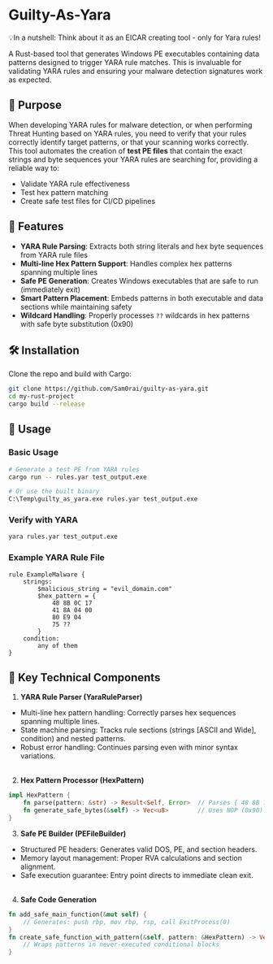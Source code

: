 # Guilty-As-Yara
💡In a nutshell: Think about it as an EICAR creating tool - only for Yara rules!

A Rust-based tool that generates Windows PE executables containing data patterns designed to trigger YARA rule matches. This is invaluable for validating YARA rules and ensuring your malware detection signatures work as expected.



## 🎯 Purpose

When developing YARA rules for malware detection, or when performing Threat Hunting based on YARA rules, you need to verify that your rules correctly identify target patterns, or that your scanning works correctly. This tool automates the creation of **test PE files** that contain the exact strings and byte sequences your YARA rules are searching for, providing a reliable way to:

- Validate YARA rule effectiveness
- Test hex pattern matching
- Create safe test files for CI/CD pipelines


## 🚀 Features

- **YARA Rule Parsing**: Extracts both string literals and hex byte sequences from YARA rule files
- **Multi-line Hex Pattern Support**: Handles complex hex patterns spanning multiple lines
- **Safe PE Generation**: Creates Windows executables that are safe to run (immediately exit)
- **Smart Pattern Placement**: Embeds patterns in both executable and data sections while maintaining safety
- **Wildcard Handling**: Properly processes `??` wildcards in hex patterns with safe byte substitution (0x90)


## 🛠️ Installation

Clone the repo and build with Cargo:

```bash
git clone https://github.com/Sam0rai/guilty-as-yara.git
cd my-rust-project
cargo build --release
```


## 📖 Usage
### Basic Usage
```bash
# Generate a test PE from YARA rules
cargo run -- rules.yar test_output.exe

# Or use the built binary
C:\Temp\guilty_as_yara.exe rules.yar test_output.exe
```

### Verify with YARA
```bash
yara rules.yar test_output.exe
```

### Example YARA Rule File
```yara
rule ExampleMalware {
    strings:
        $malicious_string = "evil_domain.com"
        $hex_pattern = {
            48 8B 0C 17
            41 8A 04 00
            80 E9 04
            75 ??
        }
    condition:
        any of them
}
```

## 🔧 Key Technical Components
1. **YARA Rule Parser (YaraRuleParser)**<br>
* Multi-line hex pattern handling: Correctly parses hex sequences spanning multiple lines.
* State machine parsing: Tracks rule sections (strings [ASCII and Wide], condition) and nested patterns.
* Robust error handling: Continues parsing even with minor syntax variations.
<br><br>
   
2. **Hex Pattern Processor (HexPattern)**<br>
```rust
impl HexPattern {
    fn parse(pattern: &str) -> Result<Self, Error>  // Parses { 48 8B ?? 17 } syntax
    fn generate_safe_bytes(&self) -> Vec<u8>        // Uses NOP (0x90) for wildcards
}
```
3. **Safe PE Builder (PEFileBuilder)**
* Structured PE headers: Generates valid DOS, PE, and section headers.
* Memory layout management: Proper RVA calculations and section alignment.
* Safe execution guarantee: Entry point directs to immediate clean exit.<br><br>

4. **Safe Code Generation**
```rust
fn add_safe_main_function(&mut self) {
    // Generates: push rbp, mov rbp, rsp, call ExitProcess(0)
}
fn create_safe_function_with_pattern(&self, pattern: &HexPattern) -> Vec<u8> {
    // Wraps patterns in never-executed conditional blocks
}
```